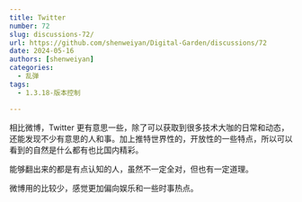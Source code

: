 ```yaml
---
title: Twitter
number: 72
slug: discussions-72/
url: https://github.com/shenweiyan/Digital-Garden/discussions/72
date: 2024-05-16
authors: [shenweiyan]
categories: 
  - 乱弹
tags: 
  - 1.3.18-版本控制

---
```


相比微博，Twitter 更有意思一些，除了可以获取到很多技术大咖的日常和动态，还能发现不少有意思的人和事。加上推特世界性的，开放性的一些特点，所以可以看到的自然是什么都有也比国内精彩。

<!-- more -->

能够翻出来的都是有点认知的人，虽然不一定全对，但也有一定道理。

微博用的比较少，感觉更加偏向娱乐和一些时事热点。

<script src="https://giscus.app/client.js"
	data-repo="shenweiyan/Digital-Garden"
	data-repo-id="R_kgDOKgxWlg"
	data-mapping="number"
	data-term="72"
	data-reactions-enabled="1"
	data-emit-metadata="0"
	data-input-position="bottom"
	data-theme="light"
	data-lang="zh-CN"
	crossorigin="anonymous"
	async>
</script>
